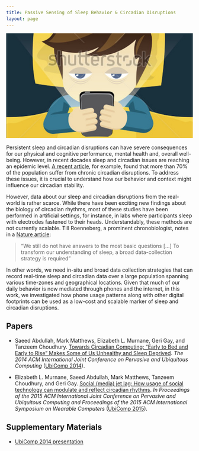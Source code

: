```yaml
---
title: Passive Sensing of Sleep Behavior & Circadian Disruptions
layout: page
---
```


<div class="row">
    <div class="col-md-12">
        <div class="col-xs-offset-1 col-md-10">
            <img src="/files/images/passive-sensing.jpg"/>
        </div>
    </div>
</div>

Persistent sleep and circadian disruptions can have severe consequences for
our physical and cognitive performance, mental health and, overall well-being.
However, in recent decades sleep and circadian issues are reaching an epidemic
level. [A recent article](http://www.sciencedirect.com/science/article/pii/S0960982212003259),
for example, found that more than 70% of the population suffer from chronic
circadian disruptions. To address these issues, it is crucial to understand how
our behavior and context might influence our circadian stability.


However, data about our sleep and circadian disruptions from the real-world is
rather scarce. While there have been exciting new findings about the biology of
circadian rhythms, most of these studies have been performed in artificial
settings, for instance, in labs where participants sleep with electrodes
fastened to their heads. Understandably, these methods are not currently
scalable. Till Roenneberg, a prominent chronobiologist, notes in a
[Nature article](http://www.nature.com/nature/journal/v498/n7455/full/498427a.html):

> “We still do not have answers to the most basic questions [...] To transform our understanding of sleep, a broad data-collection strategy is required”

In other words, we need in-situ and broad data collection strategies that can record real-time sleep and circadian data over a large population spanning various time-zones and geographical locations. Given that much of our daily behavior is now mediated through phones and the internet, in this work, we investigated how phone usage patterns along with other digital footprints can be used as a low-cost and scalable marker of sleep and circadian disruptions.


## Papers ##
* Saeed Abdullah, Mark Matthews, Elizabeth L. Murnane, Geri Gay, and Tanzeem Choudhury.
[Towards Circadian Computing: “Early to Bed and Early to Rise” Makes Some of
Us Unhealthy and Sleep Deprived](http://pac.cs.cornell.edu/pubs/clockwise-ubicomp-2014.pdf). _The 2014 ACM International Joint Conference on Pervasive and Ubiquitous Computing_ ([UbiComp 2014](http://ubicomp.org/ubicomp2014/)).

* Elizabeth L. Murnane, Saeed Abdullah, Mark Matthews, Tanzeem Choudhury,
and Geri Gay. [Social (media) jet lag: How usage of social technology can
modulate and reflect circadian rhythms](https://dl.acm.org/citation.cfm?id=2807522).
_In Proceedings of the 2015 ACM International Joint Conference on Pervasive
and Ubiquitous Computing and Proceedings of the 2015 ACM International
Symposium on Wearable Computers_
([UbiComp 2015](http://ubicomp.org/ubicomp2015/)).

## Supplementary Materials ##
* [UbiComp 2014 presentation](https://dl.dropboxusercontent.com/u/6286713/permlinks/talk-ubicomp-2014.pdf)
